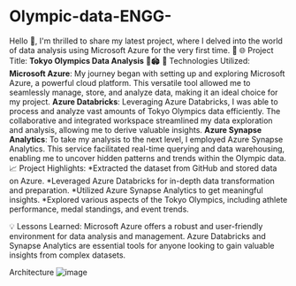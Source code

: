 # Olympic-data-ENGG-
Hello 👋,
I'm thrilled to share my latest project, where I delved into the world of data analysis using Microsoft Azure for the very first time. 🚀
🌐 Project Title: **Tokyo Olympics Data Analysis** 🥇🏟️
🔧 Technologies Utilized:
**Microsoft Azure**: My journey began with setting up and exploring Microsoft Azure, a powerful cloud platform. This versatile tool allowed me to seamlessly manage, store, and analyze data, making it an ideal choice for my project.
**Azure Databricks**: Leveraging Azure Databricks, I was able to process and analyze vast amounts of Tokyo Olympics data efficiently. The collaborative and integrated workspace streamlined my data exploration and analysis, allowing me to derive valuable insights.
**Azure Synapse Analytics**: To take my analysis to the next level, I employed Azure Synapse Analytics. This service facilitated real-time querying and data warehousing, enabling me to uncover hidden patterns and trends within the Olympic data.
📈 Project Highlights:
*Extracted the dataset from GitHub and stored data on Azure.
*Leveraged Azure Databricks for in-depth data transformation and preparation.
*Utilized Azure Synapse Analytics to get meaningful insights.
*Explored various aspects of the Tokyo Olympics, including athlete performance, medal standings, and event trends.

💡 Lessons Learned:
Microsoft Azure offers a robust and user-friendly environment for data analysis and management.
Azure Databricks and Synapse Analytics are essential tools for anyone looking to gain valuable insights from complex datasets.

Architecture
![image](https://github.com/untddanny/Olympic-data-ENGG-/assets/126316522/5b30085e-de93-4ebb-b3a3-0846e9056052)
